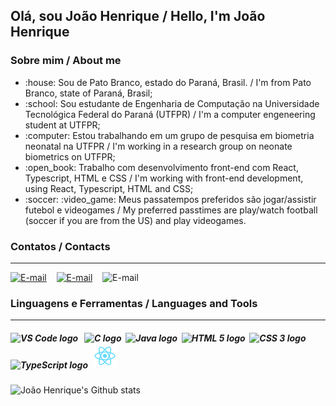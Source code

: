 <h2>Olá, sou João Henrique / Hello, I'm João Henrique</h2>

<h3>Sobre mim / About me</h3>


<ul>
    <li> :house: Sou de Pato Branco, estado do Paraná, Brasil. / I'm from Pato Branco, state of Paraná, Brasil;</li>
    <li> :school: Sou estudante de Engenharia de Computação na Universidade Tecnológica Federal do Paraná (UTFPR) / I'm a computer engeneering student at UTFPR;</li>
    <li> :computer: Estou trabalhando em um grupo de pesquisa em biometria neonatal na UTFPR / I'm working in a research group on neonate biometrics on UTFPR;</li>
    <li> :open_book: Trabalho com desenvolvimento front-end com React, Typescript, HTML e CSS / I'm working with front-end development, using React, Typescript, HTML and CSS;</li>
    <li> :soccer: :video_game: Meus passatempos preferidos são jogar/assistir futebol e videogames / My preferred passtimes are play/watch football (soccer if you are from the US) and play videogames.</li>
</ul>

<h3>Contatos / Contacts</h3>
<hr></hr>

[<img src="https://cdn-icons-png.flaticon.com/512/732/732200.png" alt="E-mail" height="40px">](mailto:joaohenriquepereiramachado@gmail.com)  &nbsp;&nbsp; [<img src="https://cdn-icons-png.flaticon.com/512/1384/1384063.png" alt="E-mail" height="40px">](https://www.instagram.com/joaohenrique.1505/) &nbsp;&nbsp;
<img src="https://camo.githubusercontent.com/c8a9c5b414cd812ad6a97a46c29af67239ddaeae08c41724ff7d945fb4c047e5/68747470733a2f2f6564656e742e6769746875622e696f2f537570657254696e7949636f6e732f696d616765732f7376672f6c696e6b6564696e2e737667" alt="E-mail" height="40px">

<h3> Linguagens e Ferramentas / Languages and Tools </h3>
<hr></hr>

<h5>
    <img src="https://raw.githubusercontent.com/yurijserrano/Github-Profile-Readme-Logos/f994c418a134b58c4aec11152f6a4a33fa89da26/text%20editors/vscode.svg" alt="VS Code logo" height = "40px">&nbsp;&nbsp;
    <img src="https://raw.githubusercontent.com/jmnote/z-icons/master/svg/c.svg" alt="C logo" height = "40px">&nbsp;
    <img src="https://cdn-icons-png.flaticon.com/512/226/226777.png" alt="Java logo" height = "40px">&nbsp;
    <img src="https://cdn-icons-png.flaticon.com/512/174/174854.png" alt="HTML 5 logo" height = "40px">&nbsp;
    <img src="https://cdn-icons-png.flaticon.com/512/732/732190.png" alt="CSS 3 logo" height = "40px">&nbsp;
    <img src="https://raw.githubusercontent.com/yurijserrano/Github-Profile-Readme-Logos/f994c418a134b58c4aec11152f6a4a33fa89da26/programming%20languages/typescript.svg" alt="TypeScript logo" height = "40px">&nbsp;
    <img src="https://raw.githubusercontent.com/github/explore/80688e429a7d4ef2fca1e82350fe8e3517d3494d/topics/react/react.png" alt="React logo" height = "40px">&nbsp;
</h5>

![João Henrique's Github stats](https://github-readme-stats.vercel.app/api?username=joaoHenriqueMachado&show_icons=true&theme=dark&hide_rank=true)


